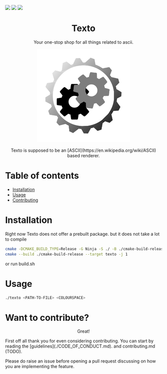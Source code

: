 ![](https://img.shields.io/github/license/realstealthninja/texto?style=flat-square)
![](https://img.shields.io/github/last-commit/realstealthninja/texto?style=flat-square)
![](https://img.shields.io/github/repo-size/realstealthninja/texto?style=flat-square)

<!--suppress ALL -->

<h1 align="center">Texto</h1>

<p align="center">
Your one-stop shop for all things related to ascii.
</p>

<p align="center">
<img src="./examples/texto.svg" height="300" width="300" alt="texto-logo">
</p>



<p align="center"> Texto is supposed to be an [ASCII](https://en.wikipedia.org/wiki/ASCII) based renderer.</p>

Table of contents
=================

<!--ts-->
* [Installation](#Installation)
* [Usage](#Usage)
* [Contributing](#Want-to-contribute?)
<!--te-->

Installation
============

Right now Texto does not offer a prebuilt package. but it does not take a lot to compile

```bash
cmake -DCMAKE_BUILD_TYPE=Release -G Ninja -S ./ -B ./cmake-build-release
cmake --build ./cmake-build-release --target texto -j 1
```

or run build.sh

Usage
=====

```bash
./texto <PATH-TO-FILE> <COLOURSPACE>
```

Want to contribute?
===================

<p align="center">Great!</p>
First off all thank you for even considering contributing.
You can start by reading the [guidelines](./CODE_OF_CONDUCT.md). and 
contributing.md (TODO).

Please do raise an issue before opening a pull request discussing on how you are implementing the feature.
